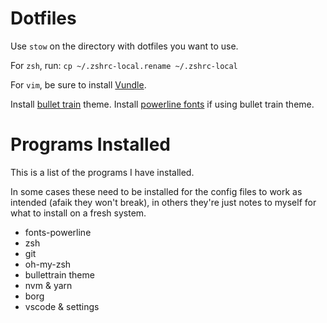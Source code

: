 Dotfiles
========

Use `stow` on the directory with dotfiles you want to use.

For `zsh`, run: `cp ~/.zshrc-local.rename ~/.zshrc-local`

For `vim`, be sure to install [Vundle](https://github.com/VundleVim/Vundle.vim).

Install [bullet train](https://github.com/caiogondim/bullet-train.zsh) theme. Install [powerline fonts](https://github.com/powerline/fonts) if using bullet train theme.

Programs Installed
==================

This is a list of the programs I have installed.

In some cases these need to be installed for the config files to work
as intended (afaik they won't break), in others they're just notes to
myself for what to install on a fresh system.

* fonts-powerline
* zsh
* git
* oh-my-zsh
* bullettrain theme
* nvm & yarn
* borg
* vscode & settings
